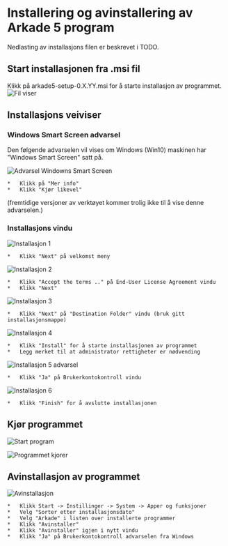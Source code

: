 # Installering og avinstallering av Arkade 5 program
Nedlasting av installasjons filen er beskrevet i TODO.  

## Start installasjonen fra .msi fil
Klikk på arkade5-setup-0.X.YY.msi for å starte installasjon av programmet.
![](img/NedlastningerFilViser.png "Fil viser")

## Installasjons veiviser
### Windows Smart Screen advarsel
Den følgende advarselen vil vises om Windows (Win10) maskinen har "Windows Smart Screen" satt på.
  
![](img/WinSmartScreenWarning.png "Advarsel Windowns Smart Screen")  

    *   Klikk på "Mer info"
    *   Klikk "Kjør likevel"

(fremtidige versjoner av verktøyet kommer trolig ikke til å vise denne advarselen.)

### Installasjons vindu
![](img/ArkadeSetup_01.png "Installasjon 1")

    *   Klikk "Next" på velkomst meny


![](img/ArkadeSetup_02.png "Installasjon 2")


    *   Klikk "Accept the terms .." på End-User License Agreement vindu
    *   Klikk "Next"

![](img/ArkadeSetup_03.png "Installasjon 3")

    *   Klikk "Next" på "Destination Folder" vindu (bruk gitt installasjonsmappe)

![](img/ArkadeSetup_04.png "Installasjon 4")

    *   Klikk "Install" for å starte installasjonen av programmet
    *   Legg merket til at administrator rettigheter er nødvending


![](img/ArkadeSetup_05.png "Installasjon 5 advarsel")

    *   Klikk "Ja" på Brukerkontokontroll vindu

![](img/ArkadeSetup_06.png "Installasjon 6")

    *   Klikk "Finish" for å avslutte installasjonen

## Kjør programmet
![](img/RunTool.png "Start program")
  
  
![](img/toolRunning.png "Programmet kjorer")

## Avinstallasjon av programmet

![](img/Uninstall_02.png "Avinstallasjon")

    *   Klikk Start -> Instillinger -> System -> Apper og funksjoner
    *   Velg "Sorter etter installasjonsdato"
    *   Velg "Arkade" i listen over installerte programmer
    *   Klikk "Avinstaller"
    *   Klikk "Avinstaller" igjen i nytt vindu
    *   Klikk "Ja" på Brukerkontokontroll advarselen fra Windows
